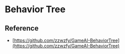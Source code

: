 # Behavior Tree

## Reference
* [https://github.com/zzwzfy/GameAI-BehaviorTree](https://github.com/zzwzfy/GameAI-BehaviorTree)